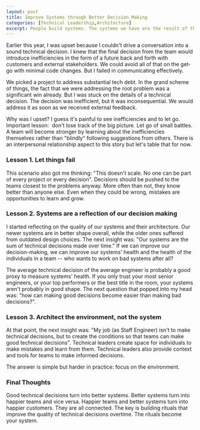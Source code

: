 ```yaml
---
layout: post
title: Improve Systems through Better Decision Making
categories: [Technical Leadership,Architecture]
excerpt: People build systems. The systems we have are the result of thousands of tiny  decisions over time. Better decisions should turn into better systems. Right?
---
```


Earlier this year, I was upset because I couldn't drive a conversation into a sound technical decision. I knew that the final decision from the team would introduce inefficiencies in the form of a future back and forth with customers and external stakeholders. We could avoid all of that on the get-go with minimal code changes. But I failed in communicating effectively.

We picked a project to address substantial tech debt. In the grand scheme of things, the fact that we were addressing the root problem was a significant win already. But I was stuck on the details of a technical decision. The decision was inefficient, but it  was inconsequential. We would address it as soon as we received external feedback.

Why was I upset? I guess it's painful to see inefficiencies and to let go. Important lesson:  don't lose track of the big picture. Let go of small battles. A team will become stronger by learning about the inefficiencies themselves rather than "blindly" following suggestions from others. There is an interpersonal relationship aspect to this story but let's table that for now.

### Lesson 1. Let things fail

This scenario also got me thinking: "This doesn't scale. No one can be part of every project or every decision". Decisions should be pushed to the teams closest to the problems anyway. More often than not, they know better than anyone else. Even when they could be wrong, mistakes are opportunities to learn and grow.

### Lesson 2. Systems are a reflection of our decision making 

I started reflecting on the quality of our systems and their architecture. Our newer systems are in better shape overall, while the older ones suffered from outdated design choices. The next insight was: "Our systems are the sum of technical decisions made over time." If we can improve our decision-making, we can improve our systems' health and the health of the individuals in a team -- who wants to work on bad systems after all?

The average technical decision of the average engineer is probably a good proxy to measure systems' health. If you only trust your most senior engineers, or your top performers or the best title in the room, your systems aren't probably in good shape. The next question that popped into my head was: "how can making good decisions become easier than making bad decisions?".

### Lesson 3. Architect the environment, not the system

At that point, the next insight was: "My job (as Staff Engineer) isn't to make technical decisions, but to create the conditions so that teams can make good technical decisions". Technical leaders create space for individuals to make mistakes and learn from them. Technical leaders also provide context and tools for teams to make informed decisions.

The answer is simple but harder in practice: focus on the environment.

### Final Thoughts

Good technical decisions turn into better systems. Better systems turn into happier teams and vice versa. Happier teams and better systems turn into happier customers. They are all connected. The key is building rituals that improve the quality of technical decisions overtime. The rituals become your system.

